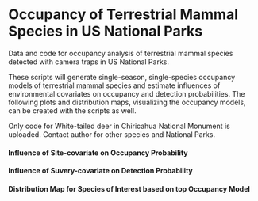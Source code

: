 # Occupancy of Terrestrial Mammal Species in US National Parks

Data and code for occupancy analysis of terrestrial mammal species detected with camera traps in US National Parks.

These scripts will generate single-season, single-species occupancy models of terrestrial mammal species and estimate influences of environmental covariates on occupancy and detection probabilities. The following plots and distribution maps, visualizing the occupancy models, can be created with the scripts as well.

Only code for White-tailed deer in Chiricahua National Monument is uploaded. Contact author for other species and National Parks.

#### Influence of Site-covariate on Occupancy Probability

#### Influence of Suvery-covariate on Detection Probability

#### Distribution Map for Species of Interest based on top Occupancy Model

